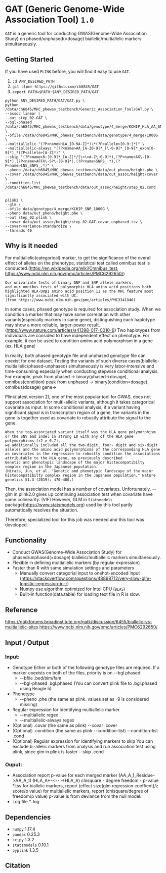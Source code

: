 GAT (Generic Genome-Wide Association Tool) `1.0`
========================================


`GAT` is a generic tool for conducting GWAS(Genome-Wide Association Study) on phased/unphased(=dosage) biallelic/multiallelic markers simultaneously.

## Getting Started

If you have used `PLINK` before, you will find it easy to use `GAT`.

1. `cd ANY_DESIRED_PATH`
2. `git clone https://github.com/ch6845/GAT`
3. `export PATH=$PATH:$ANY_DESIRED_PATH/GAT`
    
```
python ANY_DESIRED_PATH/GAT/GAT.py \
python /data/ch6845/MHC_phewas_testbench/Generic_Association_Tool/GAT.py \
--assoc linear \
--out step_02.GAT \
--bgl-phased /data/ch6845/MHC_phewas_testbench/data/genotype/4_merge/KCHIP_HLA_AA_SNP.bgl.phased \
--bfile /data/ch6845/MHC_phewas_testbench/data/genotype/4_merge/1000G \
--multiallelic "(?P<name>HLA_[0-9A-Z]*)\*(?P<allele>[0-9:]*)" \
--multiallelic-always "(?P<name>AA_[A-Z0-9]*_[\-0-9]*_[0-9]*_exon[0-9]*)_*(?P<allele>[A-Z]*)" \
--skip "(?P<name>6:[0-9]*_[A-Z]*/[\<\>A-Z\:0-9]*),(?P<name>AX\-[0-9]*),(?P<name>AFFX\-SP\-[0-9]*),(?P<name>SNPS_.*),(?P<name>INS_SNPS_.*)" \
--pheno /data/ch6845/MHC_phewas_testbench/data/out_pheno/height.phe \
--covar /data/ch6845/MHC_phewas_testbench/data/out_assoc/height/covar \
--condition-list /data/ch6845/MHC_phewas_testbench/data/out_assoc/height/step_02.cond


plink2 \
--glm \
--bfile data/genotype/4_merge/KCHIP_SNP_1000G \
--pheno data/out_pheno/height.phe \
--out step_02.plink \
--covar data/out_assoc/height/step_02.GAT.covar_unphased.tsv \
--covar-variance-standardize \
--threads 40

```

## Why is it needed
For multiallelic(categorical) marker, to get the significance of the overall effect of alleles on the phenotype, statistical test called omnibus test is conducted.(https://en.wikipedia.org/wiki/Omnibus_test, https://www.ncbi.nlm.nih.gov/pmc/articles/PMC6292650/)
```
Our univariate tests of binary SNP and SNP allele markers,
and our omnibus tests of polymorphic HLA amino acid positions both highlighted HLA-DRβ1 amino acid position 11 as the MHC feature most significantly associated with UC.
(from https://www.ncbi.nlm.nih.gov/pmc/articles/PMC3341846)
```
In some cases, phased genotype is required for association study. When we condition a marker that may have some correlation with other variants(especially markers in same gene), distinguishing each haplotype may show a more reliable, larger-power result. (https://www.nature.com/articles/s41398-017-0010-9) Two haplotypes from individuals are consided to have independent effect on phenotype. For example, it can be used to condition amino acid polymorphism in a gene (ex. HLA gene)

In reality, both phased genotype file and unphased genotype file can coexist for one dataset. Testing the variants of such diverse cases(biallelic-multiallelic/phased-unphased) simultaneously is very labor-intensive and time-consuming especially when conducting stepwise conditional analysis.
For example, 
peak from phased ->  binary(phased->dosage), omnibus(condition)
peak from unphased -> binary(condition=dosage), omnibus(dosage)
gene->


Plink(latest version 2), one of the most popular tool for GWAS, does not support association for multi-allelic variants, although it takes categorical covariate as input.
In some conditional analysis, if a variant having significant signal is in transcription region of a gene, the variants in the gene is together used as covariate to robustly attribute the signal to the gene. 
```
When the top-associated variant itself was the HLA gene polymorphism or the SNV and indel in strong LD with any of the HLA gene polymorphisms (r2 ≥ 0.7), 
we additionally included all the two-digit, four- digit and six-digit alleles and the amino acid polymorphisms of the corresponding HLA gene
as covariates in the regression to robustly condition the associations attributable to the HLA gene, as previously described
Genetic and phenotypic landscape of the major histocompatibilty complex region in the Japanese population.
(Hirata, Jun, et al. "Genetic and phenotypic landscape of the major histocompatibilty complex region in the Japanese population." Nature genetics 51.3 (2019): 470-480.)
```
Then, the association model has a number of covariates. Unfortunately, --glm in plink2.0 gives up continuing association test when covariate have some colinearity. (VIF) However, GLM in `Statsmodels` package(https://www.statsmodels.org) used by this tool partly automatically resolves the situation.

Therefore, specialized tool for this job was needed and this tool was developed.


## Functionality
* Conduct GWAS(Genome-Wide Association Study) for phased/unphased(=dosage) biallelic/multiallelic markers simultaneously.
* Flexible in defining multiallelic markers (by regular expression)
* Faster than R with same simulation settings and parameters
    * Manually convert categorial input to onehot-encoded input (https://stackoverflow.com/questions/48898712/very-slow-glm-logistic-regression-in-r)
    * Numpy use algorithm optimized for Intel CPU (`BLAS`)
    * Built-in function(data.table) for loading text file in R is slow.

## Reference

https://gatkforums.broadinstitute.org/gatk/discussion/6455/biallelic-vs-multiallelic-sites
https://www.ncbi.nlm.nih.gov/pmc/articles/PMC6292650/




## Input / Output

### Input: 
* Genotype
    Either or both of the following genotype files are required.
    If a marker coexists on both of the files, priority is on --bgl.phased
    * --bfile .bed/bim/fam
    * --bgl-phased .bgl.phased (You can convert plink file to .bgl.phased using Beagle 5)
* Phenotype
    * --pheno .phe (the same as plink. values set as -9 is considered missing)
* Regular expression for identifying multiallelic marker
    * --multiallelic regex
    * --multiallelic-always regex
* (Optional) .covar (the same as plink)
    --covar .cover
* (Optional) .condition (the same as plink --condition-list)
    --condition-list .cond
* (Optional) Regular expression for identifying markers to skip
    You can exclude bi-allelic markers from analysis and run association test using plink, since glm in plink is faster
    --skip .cond    
    
### Ouput:
* Association report
    p-value for each merged marker (AA_A_1_Residue->AA_A_1) (HLA_A\*--:-- ->HLA_A)  chisquare - degree freedom - p-value
    *.tsv
    for biallelic markers, report (effect size(glm regression coeffient)/z score/p value)
    for multiallelic markers, report (chisquare/degree of freedom/p value) p-value is from deviance from the null model.
* Log file
    *. log
    

    
## Dependencies    
* `numpy`              1.17.4 
* `pandas`             0.25.3   
* `scipy`              1.3.2 
* `statsmodels`        0.10.1
* `pyplink`            1.3.5

## Citation